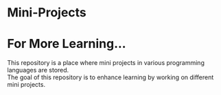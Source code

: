 # Mini-Projects
 # For More Learning...

This repository is a place where mini projects in various programming languages are stored.  
The goal of this repository is to enhance learning by working on different mini projects.

